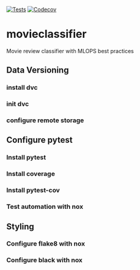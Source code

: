 [![Tests](https://github.com/cmftall/movieclassifier/workflows/CI/badge.svg)](https://github.com/cmftall/movieclassifier/actions?workflow=CI)
[![Codecov](https://codecov.io/gh/cmftall/movieclassifier/branch/main/graph/badge.svg)](https://codecov.io/gh/cmftall/movieclassifier)

# movieclassifier

Movie review classifier with MLOPS best practices


## Data Versioning
### install dvc
### init dvc
### configure remote storage

## Configure pytest
### Install pytest
### Install coverage
### Install pytest-cov
### Test automation with nox
## Styling
### Configure flake8 with nox
### Configure black with nox


##
